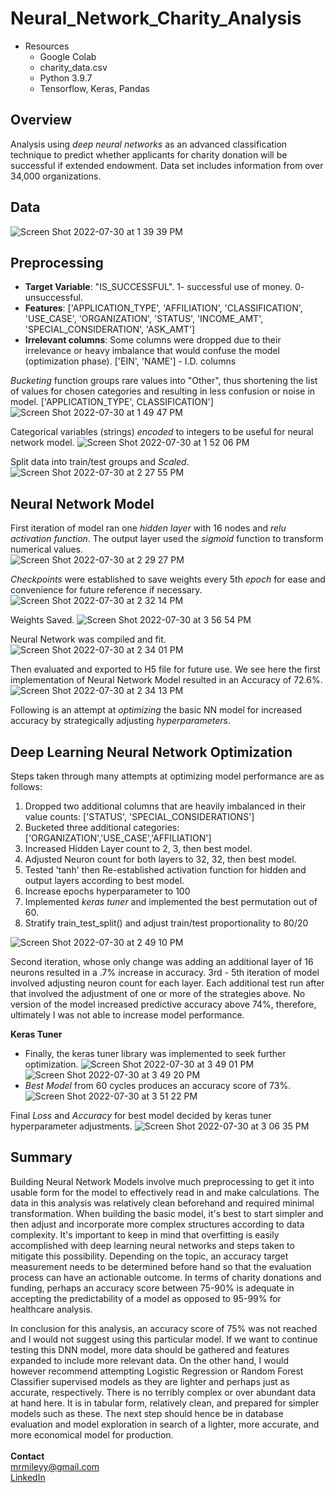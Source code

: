 # Neural_Network_Charity_Analysis

- Resources
    - Google Colab
    - charity_data.csv
    - Python 3.9.7
    - Tensorflow, Keras, Pandas

## Overview

Analysis using *deep neural networks* as an advanced classification technique to predict whether applicants for charity donation will be successful if extended endowment.  Data set includes information from over 34,000 organizations. 

## Data

![Screen Shot 2022-07-30 at 1 39 39 PM](https://user-images.githubusercontent.com/100544761/181937184-3eb96386-8bf2-4410-b3ad-3decf264cfb7.png)

## Preprocessing

- **Target Variable**: "IS_SUCCESSFUL".  1- successful use of money. 0- unsuccessful.
- **Features**: ['APPLICATION_TYPE', 'AFFILIATION', 'CLASSIFICATION', 'USE_CASE', 'ORGANIZATION', 'STATUS', 'INCOME_AMT', 'SPECIAL_CONSIDERATION', 'ASK_AMT']
- **Irrelevant columns**: Some columns were dropped due to their irrelevance or heavy imbalance that would confuse the model (optimization phase). ['EIN', 'NAME'] - I.D. columns 

*Bucketing* function groups rare values into "Other", thus shortening the list of values for chosen categories and resulting in less confusion or noise in model.  ['APPLICATION_TYPE', CLASSIFICATION']
![Screen Shot 2022-07-30 at 1 49 47 PM](https://user-images.githubusercontent.com/100544761/181937504-613f99ce-129f-401d-a699-f9081488bd49.png)

Categorical variables (strings) *encoded* to integers to be useful for neural network model.
![Screen Shot 2022-07-30 at 1 52 06 PM](https://user-images.githubusercontent.com/100544761/181937621-be58617d-b167-44d3-9c2e-1f6d80e7dc3b.png)
 
 Split data into train/test groups and *Scaled*.
![Screen Shot 2022-07-30 at 2 27 55 PM](https://user-images.githubusercontent.com/100544761/181958731-3edecbb7-c924-4706-9cf4-3a92ea1c9ca9.png)

## Neural Network Model

First iteration of model ran one *hidden layer* with 16 nodes and *relu activation function*.  The output layer used the *sigmoid* function to transform numerical values.  
![Screen Shot 2022-07-30 at 2 29 27 PM](https://user-images.githubusercontent.com/100544761/181960231-bd11adbe-b776-43e0-9d73-7147e8ea248d.png)

*Checkpoints* were established to save weights every 5th *epoch* for ease and convenience for future reference if necessary.
![Screen Shot 2022-07-30 at 2 32 14 PM](https://user-images.githubusercontent.com/100544761/181962901-afa55f08-4687-4dc5-9582-575d382f2a03.png)

Weights Saved.
![Screen Shot 2022-07-30 at 3 56 54 PM](https://user-images.githubusercontent.com/100544761/181995942-7ab33c31-8bd9-4472-b580-347ab3470f92.png)</br>

Neural Network was compiled and fit.
![Screen Shot 2022-07-30 at 2 34 01 PM](https://user-images.githubusercontent.com/100544761/181964831-e6eb7802-925c-45c5-8648-50fefc614ef1.png)

Then evaluated and exported to H5 file for future use.  We see here the first implementation of Neural Network Model resulted in an Accuracy of 72.6%.  
![Screen Shot 2022-07-30 at 2 34 13 PM](https://user-images.githubusercontent.com/100544761/181964998-0ed577a4-4cd0-4b70-b887-1f1cf251887f.png)

Following is an attempt at *optimizing* the basic NN model for increased accuracy by strategically adjusting *hyperparameters*.

## Deep Learning Neural Network Optimization

Steps taken through many attempts at optimizing model performance are as follows:

1. Dropped two additional columns that are heavily imbalanced in their value counts: ['STATUS', 'SPECIAL_CONSIDERATIONS']
2. Bucketed three additional categories: ['ORGANIZATION','USE_CASE','AFFILIATION']
3. Increased Hidden Layer count to 2, 3, then best model.
4. Adjusted Neuron count for both layers to 32, 32, then best model.
5. Tested 'tanh' then Re-established activation function for hidden and output layers according to best model.
6. Increase epochs hyperparameter to 100
7. Implemented *keras tuner* and implemented the best permutation out of 60.
8. Stratify train_test_split() and adjust train/test proportionality to 80/20

![Screen Shot 2022-07-30 at 2 49 10 PM](https://user-images.githubusercontent.com/100544761/181985528-a349279a-86a2-48f3-8832-33ecc568a275.png)

Second iteration, whose only change was adding an additional layer of 16 neurons resulted in a .7% increase in accuracy.
3rd - 5th iteration of model involved adjusting neuron count for each layer.  Each additional test run after that involved the adjustment of one or more of the strategies above.  No version of the model increased predictive accuracy above 74%, therefore, ultimately I was not able to increase model performance.  

**Keras Tuner**</br>
- Finally, the keras tuner library was implemented to seek further optimization.
![Screen Shot 2022-07-30 at 3 49 01 PM](https://user-images.githubusercontent.com/100544761/181995719-3a9dc48d-c7e6-4b5d-9600-2082b1f2d043.png)
![Screen Shot 2022-07-30 at 3 49 20 PM](https://user-images.githubusercontent.com/100544761/181995725-6728d359-e056-41df-a7b8-f50109050a5d.png)
- *Best Model* from 60 cycles produces an accuracy score of 73%.  
![Screen Shot 2022-07-30 at 3 51 22 PM](https://user-images.githubusercontent.com/100544761/181995804-fe9a5f88-5325-4e65-96e1-b92f094e1fa4.png)

Final *Loss* and *Accuracy* for best model decided by keras tuner hyperparameter adjustments.
![Screen Shot 2022-07-30 at 3 06 35 PM](https://user-images.githubusercontent.com/100544761/181994637-aa3450ab-149f-4f9c-bef7-034204b73c96.png)



## Summary

Building Neural Network Models involve much preprocessing to get it into usable form for the model to effectively read in and make calculations.  The data in this analysis was relatively clean beforehand and required minimal transformation.  When building the basic model, it's best to start simpler and then adjust and incorporate more complex structures according to data complexity.  It's important to keep in mind that overfitting is easily accomplished with deep learning neural networks and steps taken to mitigate this possibility.  Depending on the topic, an accuracy target measurement needs to be determined before hand so that the evaluation process can have an actionable outcome.  In terms of charity donations and funding, perhaps an accuracy score between 75-90% is adequate in accepting the predictability of a model as opposed to 95-99% for healthcare analysis.

In conclusion for this analysis, an accuracy score of 75% was not reached and I would not suggest using this particular model.  If we want to continue testing this DNN model, more data should be gathered and features expanded to include more relevant data.  On the other hand, I would however recommend attempting Logistic Regression or Random Forest Classifier supervised models as they are lighter and perhaps just as accurate, respectively.  There is no terribly complex or over abundant data at hand here.  It is in tabular form, relatively clean, and prepared for simpler models such as these.  The next step should hence be in database evaluation and model exploration in search of a lighter, more accurate, and more economical model for production.
</br></br>
**Contact**</br>
mrmileyy@gmail.com</br>
[LinkedIn](https://www.linkedin.com/in/mileymarshall)